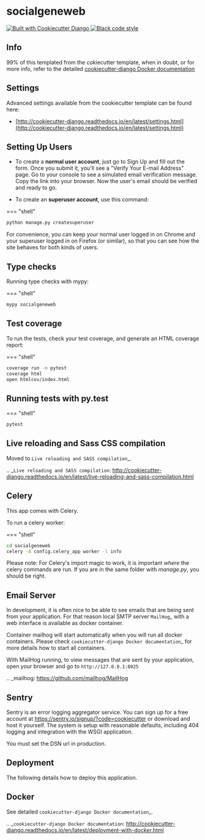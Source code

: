 # socialgeneweb

<a href="https://github.com/pydanny/cookiecutter-django/" target="_blank">
  <img src="https://img.shields.io/badge/built%20with-Cookiecutter%20Django-ff69b4.svg?logo=cookiecutter"  alt = "Built with Cookiecutter Django"/>
</a>
<a href="https://github.com/ambv/black" target="_blank">
  <img src="https://img.shields.io/badge/code%20style-black-000000.svg"  alt = "Black code style"/>
</a>

## Info

99% of this templated from the cokiecutter template, when in doubt, or for more info, refer to the detailed [cookiecutter-django Docker documentation](https://cookiecutter-django.readthedocs.io/en/3.1.13)

## Settings

Advanced settings available from the cookiecutter template can be found here:

- [http://cookiecutter-django.readthedocs.io/en/latest/settings.html](http://cookiecutter-django.readthedocs.io/en/latest/settings.html)

## Setting Up Users

- To create a **normal user account**, just go to Sign Up and fill out the form. Once you submit it, you'll see a "Verify Your E-mail Address" page. Go to your console to see a simulated email verification message. Copy the link into your browser. Now the user's email should be verified and ready to go.

- To create an **superuser account**, use this command:

=== "shell"
```bash
python manage.py createsuperuser
```

For convenience, you can keep your normal user logged in on Chrome and your superuser logged in on Firefox (or similar), so that you can see how the site behaves for both kinds of users.

## Type checks

Running type checks with mypy:

=== "shell"
```bash
mypy socialgeneweb
```

## Test coverage

To run the tests, check your test coverage, and generate an HTML coverage report:

=== "shell"
```bash
coverage run -m pytest
coverage html
open htmlcov/index.html
```

## Running tests with py.test

=== "shell"
```bash
pytest
```

## Live reloading and Sass CSS compilation

Moved to `Live reloading and SASS compilation`_.

.. _`Live reloading and SASS compilation`: <http://cookiecutter-django.readthedocs.io/en/latest/live-reloading-and-sass-compilation.html>

## Celery

This app comes with Celery.

To run a celery worker:

=== "shell"
```bash
cd socialgeneweb
celery -A config.celery_app worker -l info
```

Please note: For Celery's import magic to work, it is important *where* the celery commands are run. If you are in the same folder with *manage.py*, you should be right.

## Email Server

In development, it is often nice to be able to see emails that are being sent from your application. For that reason local SMTP server `MailHog`_ with a web interface is available as docker container.

Container mailhog will start automatically when you will run all docker containers.
Please check `cookiecutter-django Docker documentation`_ for more details how to start all containers.

With MailHog running, to view messages that are sent by your application, open your browser and go to ``http://127.0.0.1:8025``

.. _mailhog: <https://github.com/mailhog/MailHog>

## Sentry

Sentry is an error logging aggregator service. You can sign up for a free account at  <https://sentry.io/signup/?code=cookiecutter>  or download and host it yourself.
The system is setup with reasonable defaults, including 404 logging and integration with the WSGI application.

You must set the DSN url in production.

## Deployment

The following details how to deploy this application.

## Docker

See detailed `cookiecutter-django Docker documentation`_.

.. _`cookiecutter-django Docker documentation`: <http://cookiecutter-django.readthedocs.io/en/latest/deployment-with-docker.html>
